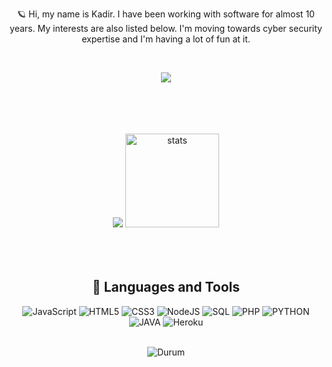 <p align="center">🪐 Hi, my name is Kadir. I have been working with software for almost 10 years. My interests are also listed below. I'm moving towards cyber security expertise and I'm having a lot of fun at it.</p><br/>
<p align="center">
     <img src="https://cdn.discordapp.com/attachments/925806764904034335/926126816698183720/tumblr_pggtj80g1J1w9d31m_540.gif" align="center"/>
  <br><br>
<br>
</p>
<br>
<br>
<div align="center">
       <img src="https://github-readme-stats.vercel.app/api/top-langs/?username=payidarofficial&layout=compact&text_color=FF9DD9&title_color=FF9DD9&bg_color=141321&count_private=true&include_all_commits=true&hide_border=true&langs_count=10" />
       <img src="https://github-readme-stats.vercel.app/api?username=payidarofficial&count_private=true&show_icons=true&theme=dracula&hide_border=true" width="%100" height="150px" alt="stats" />
</div>
<br>
<br>
<br>
<div align="center">

## 🔧 Languages and Tools
![JavaScript](https://img.shields.io/badge/javascript-%23323330.svg?style=for-the-badge&logo=javascript&logoColor=%23F7DF1E)
![HTML5](https://img.shields.io/badge/html5-%23E34F26.svg?style=for-the-badge&logo=html5&logoColor=white)
![CSS3](https://img.shields.io/badge/css3-%23E34F26.svg?style=for-the-badge&logo=css3&logoColor=white)
![NodeJS](https://img.shields.io/badge/node.js-6DA55F?style=for-the-badge&logo=node.js&logoColor=white)
![SQL](https://img.shields.io/badge/sql-%23E34F26.svg?style=for-the-badge&logo=sql&logoColor=white)
![PHP](https://img.shields.io/badge/php-%23E34F26.svg?style=for-the-badge&logo=php&logoColor=white)
![PYTHON](https://img.shields.io/badge/python-%23E34F26.svg?style=for-the-badge&logo=python&logoColor=white)
![JAVA](https://img.shields.io/badge/java-%23E34F26.svg?style=for-the-badge&logo=java&logoColor=white)
![Heroku](https://img.shields.io/badge/heroku-%23430098.svg?style=for-the-badge&logo=heroku&logoColor=white)
<br>
<br><center>
<img align="center" alt="Durum" src="https://lanyard-profile-readme.vercel.app/api/842083130260848711" /></center>
